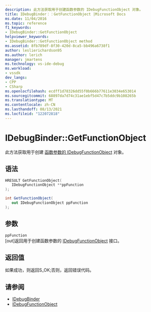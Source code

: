 ```yaml
---
description: 此方法获取用于创建函数参数的 IDebugFunctionObject 对象。
title: IDebugBinder：：GetFunctionObject |Microsoft Docs
ms.date: 11/04/2016
ms.topic: reference
f1_keywords:
- IDebugBinder::GetFunctionObject
helpviewer_keywords:
- IDebugBinder::GetFunctionObject method
ms.assetid: 8fb789df-8f30-420d-8ca5-bb496a6738f1
author: leslierichardson95
ms.author: lerich
manager: jmartens
ms.technology: vs-ide-debug
ms.workload:
- vssdk
dev_langs:
- CPP
- CSharp
ms.openlocfilehash: ecdff1d78326dd55f0b666b77611e3034e653014
ms.sourcegitcommit: 68897da7d74c31ae1ebf5d47c7b5ddc9b108265b
ms.translationtype: MT
ms.contentlocale: zh-CN
ms.lasthandoff: 08/13/2021
ms.locfileid: "122072818"
---
```

# <a name="idebugbindergetfunctionobject"></a>IDebugBinder::GetFunctionObject
此方法获取用于创建 [函数参数的 IDebugFunctionObject](../../../extensibility/debugger/reference/idebugfunctionobject.md) 对象。

## <a name="syntax"></a>语法

```cpp
HRESULT GetFunctionObject( 
   IDebugFunctionObject **ppFunction
);
```

```csharp
int GetFunctionObject(
   out IDebugFunctionObject ppFunction
);
```

## <a name="parameters"></a>参数
`ppFunction`\
[out]返回用于创建函数参数的 [IDebugFunctionObject](../../../extensibility/debugger/reference/idebugfunctionobject.md) 接口。

## <a name="return-value"></a>返回值
 如果成功，则返回S_OK;否则，返回错误代码。

## <a name="see-also"></a>请参阅
- [IDebugBinder](../../../extensibility/debugger/reference/idebugbinder.md)
- [IDebugFunctionObject](../../../extensibility/debugger/reference/idebugfunctionobject.md)
